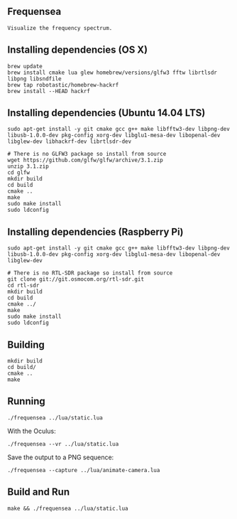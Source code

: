 ## Frequensea

    Visualize the frequency spectrum.

## Installing dependencies (OS X)

    brew update
    brew install cmake lua glew homebrew/versions/glfw3 fftw librtlsdr libpng libsndfile
    brew tap robotastic/homebrew-hackrf
    brew install --HEAD hackrf

## Installing dependencies (Ubuntu 14.04 LTS)

    sudo apt-get install -y git cmake gcc g++ make libfftw3-dev libpng-dev libusb-1.0.0-dev pkg-config xorg-dev libglu1-mesa-dev libopenal-dev libglew-dev libhackrf-dev librtlsdr-dev

    # There is no GLFW3 package so install from source
    wget https://github.com/glfw/glfw/archive/3.1.zip
    unzip 3.1.zip
    cd glfw
    mkdir build
    cd build
    cmake ..
    make
    sudo make install
    sudo ldconfig

## Installing dependencies (Raspberry Pi)

    sudo apt-get install -y git cmake gcc g++ make libfftw3-dev libpng-dev libusb-1.0.0-dev pkg-config xorg-dev libglu1-mesa-dev libopenal-dev libglew-dev 

    # There is no RTL-SDR package so install from source
    git clone git://git.osmocom.org/rtl-sdr.git
    cd rtl-sdr
    mkdir build
    cd build
    cmake ../
    make
    sudo make install
    sudo ldconfig

## Building

    mkdir build
    cd build/
    cmake ..
    make

## Running

    ./frequensea ../lua/static.lua

With the Oculus:

    ./frequensea --vr ../lua/static.lua

Save the output to a PNG sequence:

    ./frequensea --capture ../lua/animate-camera.lua

## Build and Run

    make && ./frequensea ../lua/static.lua
